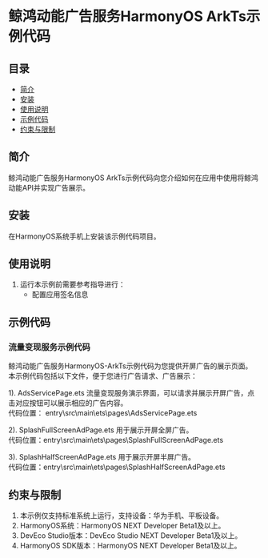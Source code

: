 # 鲸鸿动能广告服务HarmonyOS ArkTs示例代码
## 目录

* [简介](#简介)
* [安装](#安装)
* [使用说明](#使用说明)
* [示例代码](#示例代码)
* [约束与限制](#约束与限制)


## 简介
鲸鸿动能广告服务HarmonyOS ArkTs示例代码向您介绍如何在应用中使用将鲸鸿动能API并实现广告展示。

## 安装
在HarmonyOS系统手机上安装该示例代码项目。

## 使用说明

1. 运行本示例前需要参考指导进行：
    * 配置应用签名信息

## 示例代码
### 流量变现服务示例代码
鲸鸿动能广告服务HarmonyOS-ArkTs示例代码为您提供开屏广告的展示页面。
本示例代码包括以下文件，便于您进行广告请求、广告展示：

1). AdsServicePage.ets
流量变现服务演示界面，可以请求并展示开屏广告，点击对应按钮可以展示相应的广告内容。
<br>代码位置： entry\src\main\ets\pages\AdsServicePage.ets</br>

2). SplashFullScreenAdPage.ets
用于展示开屏全屏广告。
<br>代码位置：entry\src\main\ets\pages\SplashFullScreenAdPage.ets</br>

3). SplashHalfScreenAdPage.ets
用于展示开屏半屏广告。
<br>代码位置：entry\src\main\ets\pages\SplashHalfScreenAdPage.ets</br>

## 约束与限制

1. 本示例仅支持标准系统上运行，支持设备：华为手机、平板设备。
2. HarmonyOS系统：HarmonyOS NEXT Developer Beta1及以上。
3. DevEco Studio版本：DevEco Studio NEXT Developer Beta1及以上。
4. HarmonyOS SDK版本：HarmonyOS NEXT Developer Beta1及以上。